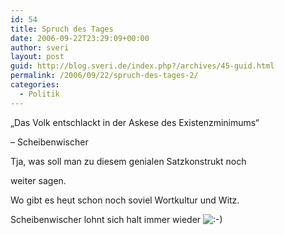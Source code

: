 ```yaml
---
id: 54
title: Spruch des Tages
date: 2006-09-22T23:29:09+00:00
author: sveri
layout: post
guid: http://blog.sveri.de/index.php?/archives/45-guid.html
permalink: /2006/09/22/spruch-des-tages-2/
categories:
  - Politik
---
```

&#8222;Das Volk entschlackt in der Askese des Existenzminimums&#8220;
  
&#8211; Scheibenwischer

Tja, was soll man zu diesem genialen Satzkonstrukt noch 
  
weiter sagen.
  
Wo gibt es heut schon noch soviel Wortkultur und Witz.

Scheibenwischer lohnt sich halt immer wieder <img src="http://blog.sveri.net/templates/default/img/emoticons/smile.png" alt=":-)" style="display: inline; vertical-align: bottom;" class="emoticon" />
